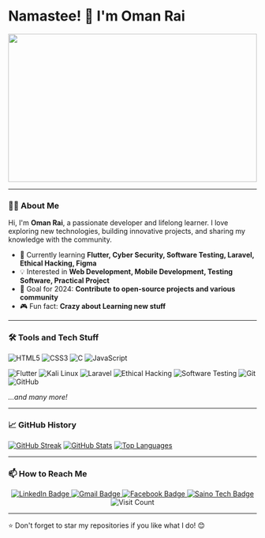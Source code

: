 # Namastee! 🙏 I'm Oman Rai


<div align="center">
  <img src="https://media.giphy.com/media/dWesBcTLavkZuG35MI/giphy.gif" width=100% height="300"/>
</div>




---

### 👨‍💻 About Me

Hi, I'm **Oman Rai**, a passionate developer and lifelong learner. I love exploring new technologies, building innovative projects, and sharing my knowledge with the community.

- 🌱 Currently learning **Flutter, Cyber Security, Software Testing, Laravel, Ethical Hacking, Figma**
- 💡 Interested in **Web Development, Mobile Development, Testing Software, Practical Project**
- 🎯 Goal for 2024: **Contribute to open-source projects and various community**
- 🎮 Fun fact: **Crazy about Learning new stuff**

---

### 🛠️ Tools and Tech Stuff

![HTML5](https://img.shields.io/badge/-HTML5-E34F26?style=flat&logo=html5&logoColor=white)
![CSS3](https://img.shields.io/badge/-CSS3-1572B6?style=flat&logo=css3&logoColor=white)
![C](https://img.shields.io/badge/C-A8B9CC?style=for-the-badge&logo=c&logoColor=black)
![JavaScript](https://img.shields.io/badge/-JavaScript-F7DF1E?style=flat&logo=javascript&logoColor=black)
<!-- ![Python](https://img.shields.io/badge/-Python-3776AB?style=flat&logo=python&logoColor=white) -->
![Flutter](https://img.shields.io/badge/-Flutter-02569B?style=flat&logo=flutter&logoColor=white)
![Kali Linux](https://img.shields.io/badge/-Kali%20Linux-557C94?style=flat&logo=kalilinux&logoColor=white)
![Laravel](https://img.shields.io/badge/-Laravel-FF2D20?style=flat&logo=laravel&logoColor=white)
![Ethical Hacking](https://img.shields.io/badge/-Ethical%20Hacking-000000?style=flat&logo=hack-the-box&logoColor=white)
![Software Testing](https://img.shields.io/badge/-Software%20Testing-6DB33F?style=flat&logo=testcafe&logoColor=white)
![Git](https://img.shields.io/badge/-Git-F05032?style=flat&logo=git&logoColor=white)
![GitHub](https://img.shields.io/badge/-GitHub-181717?style=flat&logo=github&logoColor=white)

*...and many more!*


---

### 📈 GitHub History

[![GitHub Streak](https://streak-stats.demolab.com/?user=omanrai&theme=radical&hide_border=true)](https://git.io/streak-stats)
[![GitHub Stats](https://github-readme-stats.vercel.app/api?username=omanrai&show_icons=true&theme=radical&hide_border=true)](https://github.com/anuraghazra/github-readme-stats)
[![Top Languages](https://github-readme-stats.vercel.app/api/top-langs/?username=omanrai&layout=compact&theme=radical&hide_border=true)](https://github.com/anuraghazra/github-readme-stats)

---


### 📫 How to Reach Me

<div style="text-align: center;">
  <div id="badges">
    <a href="https://www.linkedin.com/in/oman-rai-9638a322a/">
      <img src="https://img.shields.io/badge/LinkedIn-0077B5?style=for-the-badge&logo=linkedin&logoColor=white" alt="LinkedIn Badge"/>
    </a>
      <a href="https://myaccount.google.com/?gar=WzEyMF0&hl=en&utm_source=OGB&utm_medium=act">
      <img src="https://img.shields.io/badge/gmail-red?style=for-the-badge&logo=gmail&logoColor=white" alt="Gmail Badge"/>
    </a>      
    <a href="https://www.facebook.com/oman.rai.794">
      <img src="https://img.shields.io/badge/facebook-1877F2?style=for-the-badge&logo=facebook&logoColor=white" alt="Facebook Badge"/>
    </a>    
    <a href="https://sainotech.com/">
      <img src="https://img.shields.io/badge/Saino%20Tech-8906E6?style=for-the-badge&logo=build&logoColor=white" alt="Saino Tech Badge"/>
    </a>
    <img src="https://komarev.com/ghpvc/?username=your-github-omarai&style=flat-square&color=blue" alt="Visit Count"/>
  </div>
</div>



---

⭐️ Don't forget to star my repositories if you like what I do! 😊
